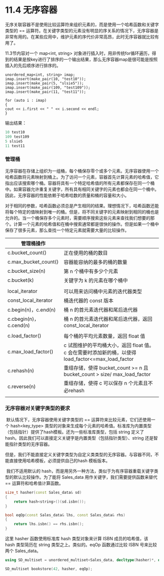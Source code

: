 # 11.4 无序容器

​	无序关联容器不是使用比较运算符来组织元素的，而是使用一个哈希函数和关键字类型的 == 运算符。在关键字类型的元素没有明显的序关系的情况下，无序容器是非常有用的。在某些应用中，维护元素的序代价非常高昂，此时无序容器就比较有用了。

11.3节内容对一个 map<int, string> 对象进行插入时，用非传统for循环遍历，得到的结果是按key进行了排序的一个输出结果，那么无序容器map是很可能是按照插入的先后顺序进行排序的。

```
unordered_map<int, string> imap;
imap.insert(make_pair(10, "test10"));
imap.insert(make_pair(5, "slsie5"));
imap.insert(make_pair(109, "test109"));
imap.insert(make_pair(11, "test11"));

for (auto i : imap)
{
cout << i.first << " " << i.second << endl;
}
```

输出结果：

```c++
10 test10
109 test109
5 slsie5
11 test11
```

### 管理桶

​	无序容器在存储上组织为一组桶，每个桶保存零个或多个元素。无序容器使用一个哈希函数将元素映射到桶上。为了访问一个元素，容器首先计算元素的哈希值，它指出应该搜索哪个桶。容器将具有一个特定哈希值的所有元素都保存在同一个桶中。如果容器允许重复关键字，所有具有相同关键字的元素也都会在同一个桶中。因此，无序容器的性能依赖于哈希哈数的质量和桶的容量和大小。

​	对于相同的参数，哈希函数必须总是产生相同的结果。理想情况下，哈希函数还能将每个特定的值映射到唯一的桶。但是，将不同关键字的元素映射到相同的桶也是允许的。当一个桶保存多个元素时，需要顺序搜索这些元素来查找我们想要的那个。计算一个元素的哈希值和在桶中搜索通常都是很快的操作。但是如果一个桶中保存了很多元素，那么查找一个特定元素就需要大量的比较操作。

| 管理桶操作             |                                                              |
| ---------------------- | ------------------------------------------------------------ |
| c.bucket_count()       | 正在使用的桶的数目                                           |
| c.max_bucket_count()   | 容器能容纳的最多的桶的数量                                   |
| c.bucket_size(n)       | 第 n 个桶中有多少个元素                                      |
| c.bucket(k)            | 关键字为 k 的元素在哪个桶中                                  |
|                        |                                                              |
| local_iterator         | 可以用来访问桶中元素的迭代器类型                             |
| const_local_iterator   | 桶迭代器的 const 版本                                        |
| c.begin(n)，c.end(n)   | 桶 n 的首元素迭代器和尾后迭代器                              |
| c.cbegin(n)，c.cend(n) | 桶 n 的首元素迭代器和尾后迭代器，返回 const_local_iterator   |
|                        |                                                              |
| c.load_factor()        | 每个桶的平均元素数量，返回 float 值                          |
| c.max_load_factor()    | c 试图维护的平均桶大小，返回 float 值。c 会在需要时添加新的桶，以使得 load_factor<=max_load_factor |
| c.rehash(n)            | 重组存储，使得 bucket_count >= n 且 bucket_count > size/ max_load_factor |
| c.reverse(n)           | 重组存储，使得 c 可以保存 n 个元素且不必rehash               |
|                        |                                                              |

### 无序容器对关键字类型的要求

​	默认情况下，无序容器使用关键字类型的 == 运算符来比较元素，它们还使用一个 hash<key_type> 类型的对象来生成每个元素的哈希值。标准库为内置类型（包括指针）提供了hash模板。还为一些标准库类型，包括 string 定义了 hash。因此我们可以直接定义关键字是内置类型（包括指针类型）、string 还是智能指针类型的无序容器。

​	但是，我们不能直接定义关键字类型为自定义类类型的无序容器。与容器不同，不能直接使用哈希模板，必须提供自己的hash 模板版本。

​	我们不适用默认的 hash，而是用另外一种方法，类似于为有序容器重载关键字类型的默认比较操作。为了能将 Sales_data 用作关键字，我们需要提供函数来替代 == 运算符和哈希值计算函数。

```c++
size_t hasher(const Sales_data& sd)
{
    return hash<string>()(sd.isbn());
}

bool eqOp(const Sales_data& lhs, const Sales_data& rhs)
{
    return lhs.isbn() == rhs.isbn();
}
```

这里 hasher 函数使用标准库 hash 类型对象来计算 ISBN 成员的哈希值，该 hash 类型简历在 string 类型之上。类似的。eqOp 函数通过比较 ISBN 号来比较两个 Sales_data。

```c++
using SD_multiset = unordered_multiset<Sales_data, decltype(hasher)*, decltype(eqOp)*>;

SD_multiset bookstore(42, hasher, eqOp);
```

